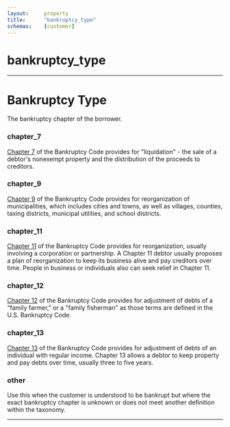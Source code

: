 ```yaml
---
layout:		property
title:		"bankruptcy_type"
schemas:	[customer]
---
```


# bankruptcy_type

---

# Bankruptcy Type
The bankruptcy chapter of the borrower.

### chapter_7
[Chapter 7][chapter_7] of the Bankruptcy Code provides for "liquidation" - the sale of a debtor's nonexempt property and the distribution of the proceeds to creditors.

### chapter_9
[Chapter 9][chapter_9] of the Bankruptcy Code provides for reorganization of municipalities, which includes cities and towns, as well as villages, counties, taxing districts, municipal utilities, and school districts.

### chapter_11
[Chapter 11][chapter_11] of the Bankruptcy Code provides for reorganization, usually involving a corporation or partnership. A Chapter 11 debtor usually proposes a plan of reorganization to keep its business alive and pay creditors over time. People in business or individuals also can seek relief in Chapter 11.

### chapter_12
[Chapter 12][chapter_12] of the Bankruptcy Code provides for adjustment of debts of a "family farmer," or a "family fisherman" as those terms are defined in the U.S. Bankruptcy Code.

### chapter_13
[Chapter 13][chapter_13] of the Bankruptcy Code provides for adjustment of debts of an individual with regular income. Chapter 13 allows a debtor to keep property and pay debts over time, usually three to five years.

### other
Use this when the customer is understood to be bankrupt but where the exact bankruptcy chapter is unknown or does not meet another definition within the taxonomy. 


---

[chapter_7]: https://www.uscourts.gov/court-program.s/bankruptcy/bankruptcy-basics/chapter-7-bankruptcy-basics
[chapter_9]: https://www.uscourts.gov/court-programs/bankruptcy/bankruptcy-basics/chapter-9-bankruptcy-basics
[chapter_11]: https://www.uscourts.gov/court-programs/bankruptcy/bankruptcy-basics/chapter-11-bankruptcy-basics
[chapter_12]: https://www.uscourts.gov/court-programs/bankruptcy/bankruptcy-basics/chapter-12-bankruptcy-basics
[chapter_13]: https://www.uscourts.gov/court-programs/bankruptcy/bankruptcy-basics/chapter-13-bankruptcy-basics